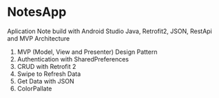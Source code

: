 # NotesApp
Aplication Note build with Android Studio Java, Retrofit2, JSON, RestApi
and MVP Architecture

1. MVP (Model, View and Presenter) Design Pattern
2. Authentication with SharedPreferences
3. CRUD with Retrofit 2
4. Swipe to Refresh Data
5. Get Data with JSON
6. ColorPallate
